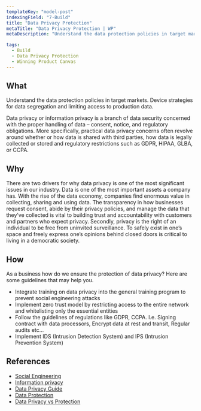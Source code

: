 ```yaml
---
templateKey: "model-post"
indexingField: "7-Build"
title: "Data Privacy Protection"
metaTitle: "Data Privacy Protection | WP"
metaDescription: "Understand the data protection policies in target markets. Device strategies for data segregation and limiting access to production data."

tags:
  - Build
  - Data Privacy Protection
  - Winning Product Canvas
---
```



## What

Understand the data protection policies in target markets. Device strategies for data segregation and limiting access to production data.

Data privacy or information privacy is a branch of data security concerned with the proper handling of data – consent, notice, and regulatory obligations. More specifically, practical data privacy concerns often revolve around whether or how data is shared with third parties, how data is legally collected or stored and regulatory restrictions such as GDPR, HIPAA, GLBA, or CCPA.


## Why

There are two drivers for why data privacy is one of the most significant issues in our industry. Data is one of the most important assets a company has. With the rise of the data economy, companies find enormous value in collecting, sharing and using data. The transparency in how businesses request consent, abide by their privacy policies, and manage the data that they’ve collected is vital to building trust and accountability with customers and partners who expect privacy. Secondly, privacy is the right of an individual to be free from uninvited surveillance. To safely exist in one’s space and freely express one’s opinions behind closed doors is critical to living in a democratic society.


## How

As a business how do we ensure the protection of data privacy? Here are some guidelines that may help you.

- Integrate training on data privacy into the general training program to prevent social engineering attacks
- Implement zero trust model by restricting access to the entire network and whitelisting only the essential entities
- Follow the guidelines of regulations like GDPR, CCPA. I.e. Signing contract with data processors, Encrypt data at rest and transit, Regular audits etc...
- Implement IDS (Intrusion Detection System) and IPS (Intrusion Prevention System)


## References
 
- [Social Engineering](https://en.wikipedia.org/wiki/Social_engineering_(security))
- [Information privacy](https://en.wikipedia.org/wiki/Information_privacy)
- [Data Privacy Guide](https://www.varonis.com/blog/data-privacy/)
- [Data Protection](https://privacyinternational.org/learning-topics/data-protection)
- [Data Privacy vs Protection](https://blog.ipswitch.com/data-privacy-vs-data-protection)
